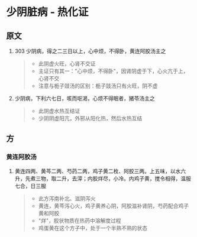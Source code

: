 # 少阴脏病 - 热化证

## 原文

1. 303 少阴病，得之二三日以上，心中烦，不得卧，黄连阿胶汤主之
   > - 此阴虚火旺，心肾不交证
   > - 主证只有其一："心中烦，不得卧"，因肾阴虚于下，心火亢于上，心肾不交
   > - 注意与栀子豉汤的区别：栀子豉汤只有火旺，阴不虚
2. 少阴病，下利六七日，咳而呕渇，心烦不得眠者，猪苓汤主之
   > - 此阴虚水热互结证
   > - 少阴阴虚阳亢，外邪从阳化热，然后水热互结

## 方

### 黄连阿胶汤

1. 黄连四两、黄芩二两、芍药二两，鸡子黄二枚、阿胶三两。上五味，以水六升，先煮三物，取二升，去滓；内胶烊尽，小冷。内鸡子黄，搅令相得，温服七合，日三服
   > - 此方泻南补北、滋阴泻火
   > - 黄连，黄芩泻心火，鸡子黄养心阴，阿胶滋补肾阴，芍药配合鸡子黄和阿胶
   > - "烊"，胶状物质在热药中溶解度过程
   > - 鸡蛋黄在这个方子中，处于一个半熟不熟的状态
